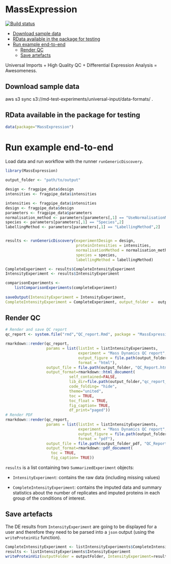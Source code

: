 MassExpression
================

[![Build status](https://badge.buildkite.com/037977db1307d38b6c09ad8fe8299c630f26a32d1f768df65e.svg)](https://buildkite.com/mass-dynamics/massexpression)

-   [Download sample data](#download-sample-data)
-   [RData available in the package for
    testing](#rdata-available-in-the-package-for-testing)
-   [Run example end-to-end](#run-example-end-to-end)
    -   [Render QC](#render-qc)
    -   [Save artefacts](#save-artefacts)

Universal Imports + High Quality QC + Differential Expression Analysis =
Awesomeness.

## Download sample data

aws s3 sync s3://md-test-experiments/universal-input/data-formats/ .

## RData available in the package for testing

``` r
data(package="MassExpression")
```

# Run example end-to-end

Load data and run workflow with the runner `runGenericDiscovery`.

``` r
library(MassExpression)

output_folder <- "path/to/output"

design <- fragpipe_data$design
intensities <- fragpipe_data$intensities

intensities <- fragpipe_data$intensities
design <- fragpipe_data$design
parameters <- fragpipe_data$parameters
normalisation_method <- parameters[parameters[,1] == "UseNormalisationMethod",2]
species <- parameters[parameters[,1] == "Species",2]
labellingMethod <- parameters[parameters[,1] == "LabellingMethod",2]


results <- runGenericDiscovery(experimentDesign = design, 
                               proteinIntensities = intensities, 
                               normalisationMethod = normalisation_method, 
                               species = species, 
                               labellingMethod = labellingMethod)

CompleteExperiment <- results$CompleteIntensityExperiment
IntensityExperiment <- results$IntensityExperiment

comparisonExperiments <- 
    listComparisonExperiments(completeExperiment)
  
saveOutput(IntensityExperiment = IntensityExperiment, 
CompleteIntensityExperiment = CompleteExperiment, output_folder =  output_folder)
```

## Render QC

``` r
# Render and save QC report 
qc_report <- system.file("rmd","QC_report.Rmd", package = "MassExpression")

rmarkdown::render(qc_report,
                  params = list(listInt = listIntensityExperiments,
                                experiment = "Mass Dynamics QC report",
                                output_figure = file.path(output_folder, "figure_html/"),
                                format = "html"),
                  output_file = file.path(output_folder, "QC_Report.html"),
                  output_format=rmarkdown::html_document(
                            self_contained=FALSE,
                            lib_dir=file.path(output_folder,"qc_report_files"),
                            code_folding= "hide",
                            theme="united",
                            toc = TRUE,
                            toc_float = TRUE,
                            fig_caption= TRUE,
                            df_print="paged"))
# Render PDF
rmarkdown::render(qc_report,
                  params = list(listInt = listIntensityExperiments,
                                experiment = "Mass Dynamics QC report",
                                output_figure = file.path(output_folder_pdf, "figure_pdf/"),
                                format = "pdf"),
                  output_file = file.path(output_folder_pdf, "QC_Report.pdf"),
                  output_format=rmarkdown::pdf_document(
                    toc = TRUE,
                    fig_caption= TRUE))
```

`results` is a list containing two `SummarizedExperiment` objects:

-   `IntensityExperiment`: contains the raw data (including missing
    values)

-   `CompleteIntensityExperiment`: contains the imputed data and summary
    statistics about the number of replicates and imputed proteins in
    each group of the conditions of interest.

## Save artefacts

The DE results from `IntensityExperiment` are going to be displayed for
a user and therefore they need to be parsed into a `json` output (using
the `writeProteinViz` function).

``` r
CompleteIntensityExperiment <- listIntensityExperiments$CompleteIntensityExperiment
results <- listIntensityExperiments$IntensityExperiment
writeProteinViz(outputFolder = outputFolder, IntensityExperiment=results$IntensityExperiment)
```
